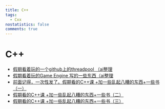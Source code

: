 ```yaml
---
title: C++
tags:
  - Cxx
nostatistics: false
comments: true
---
```


# C++

- [假期看着玩的一个github上的threadpool （ai整理](https://alicecooo.github.io/2025/02/06/Threadpool/)
- [假期看着玩的Game Engine 写的一些东西（ai整理](https://alicecooo.github.io/2025/02/06/Game%20Engine/)
- [前面记得，一次性发了。假期看的C++课 +加一些乱起八糟的东西+一些书（一）](https://alicecooo.github.io/2025/02/08/C++\(%E4%B8%80\)%C2%B7/)
- [假期看的C++课 +加一些乱起八糟的东西+一些书（二）](https://alicecooo.github.io/2025/02/08/C++\(%E4%BA%8C\)/)
- [假期看的C++课 +加一些乱起八糟的东西+一些书（三）](https://alicecooo.github.io/2025/02/08/C++\(%E4%B8%89%EF%BC%89/)
